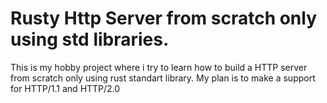 <h1> Rusty Http Server from scratch only using std libraries. </h1>

<p> This is my hobby project where i try to learn how to build a HTTP server from scratch only using rust standart library. My plan is to make a support for HTTP/1.1 and HTTP/2.0 </p> 
